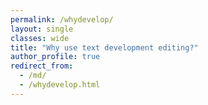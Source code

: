 ```yaml
---
permalink: /whydevelop/
layout: single
classes: wide
title: "Why use text development editing?"
author_profile: true
redirect_from:
  - /md/
  - /whydevelop.html
---
```



